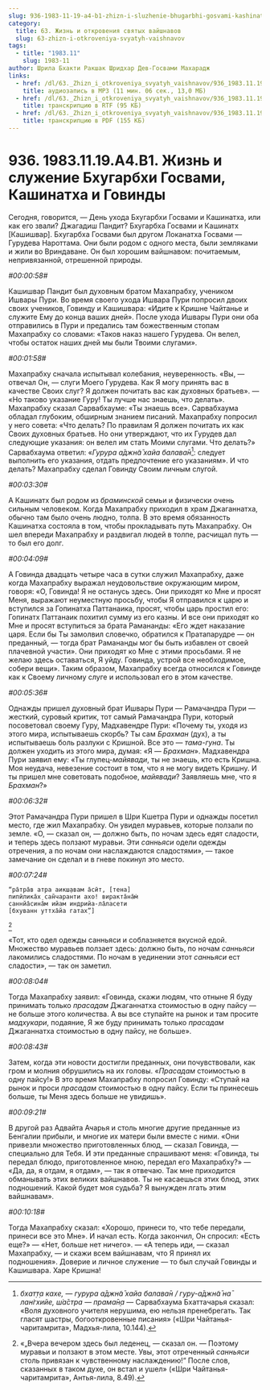 ```yaml
---
slug: 936-1983-11-19-a4-b1-zhizn-i-sluzhenie-bhugarbhi-gosvami-kashinatha-i-govindy
category:
  title: 63. Жизнь и откровения святых вайшнавов
  slug: 63-zhizn-i-otkroveniya-svyatyh-vaishnavov
tags:
  - title: "1983.11"
    slug: 1983-11
author: Шрила Бхакти Ракшак Шридхар Дев-Госвами Махарадж
links:
  - href: /dl/63._Zhizn_i_otkroveniya_svyatyh_vaishnavov/936_1983.11.19.A4.B1_SridharMj_Zhizn_i_sluzhenie_Bhugarbhi_Gosvami_Kashinatha_i_Govindy.mp3
    title: аудиозапись в MP3 (11 мин. 06 сек., 13,0 МБ)
  - href: /dl/63._Zhizn_i_otkroveniya_svyatyh_vaishnavov/936_1983.11.19.A4.B1_SridharMj_Zhizn_i_sluzhenie_Bhugarbhi_Gosvami_Kashinatha_i_Govindy.rtf
    title: транскрипцию в RTF (95 КБ)
  - href: /dl/63._Zhizn_i_otkroveniya_svyatyh_vaishnavov/936_1983.11.19.A4.B1_SridharMj_Zhizn_i_sluzhenie_Bhugarbhi_Gosvami_Kashinatha_i_Govindy.pdf
    title: транскрипцию в PDF (155 КБ)
---
```


# 936. 1983.11.19.A4.B1. Жизнь и служение Бхугарбхи Госвами, Кашинатха и Говинды

Сегодня, говорится, — День ухода Бхугарбхи Госвами и Кашинатха, или как его звали? Джагадиш Пандит? Бхугарбха Госвами и Кашинатх [Кашишвар]. Бхугарбха Госвами был другом Локанатха Госвами — Гурудева Нароттама. Они были родом с одного места, были земляками и жили во Вриндаване. Он был хорошим вайшнавом: почитаемым, непривязанной, отрешенной природы.

*#00:00:58#*

Кашишвар Пандит был духовным братом Махапрабху, учеником Ишвары Пури. Во время своего ухода Ишвара Пури попросил двоих своих учеников, Говинду и Кашишвара: «Идите к Кришне Чайтанье и служите Ему до конца ваших дней». После ухода Ишвары Пури они оба отправились в Пури и предались там божественным стопам Махапрабху со словами: «Таков наказ нашего Гурудева. Он велел, чтобы остаток наших дней мы были Твоими слугами».

*#00:01:58#*

Махапрабху сначала испытывал колебания, неуверенность. «Вы, — отвечал Он, — слуги Моего Гурудева. Как Я могу принять вас в качестве Своих слуг? Я должен почитать вас как духовных братьев». — «Но таково указание Гуру! Ты лучше нас знаешь, что делать». Махапрабху сказал Сарвабхауме: «Ты знаешь все». Сарвабхаума обладал глубоким, обширным знанием писаний. Махапрабху попросил у него совета: «Что делать? По правилам Я должен почитать их как Своих духовных братьев. Но они утверждают, что их Гурудев дал следующие указания: он велел им стать Моими слугами. Что делать?» Сарвабхаума ответил: «*Гурура а̄джн̃а̄ хайа балава̄н*[^_ftn1]: следует выполнить его указания, отдать предпочтение его указаниям». И что делать? Махапрабху сделал Говинду Своим личным слугой.

*#00:03:30#*

А Кашинатх был родом из *браминской* семьи и физически очень сильным человеком. Когда Махапрабху приходил в храм Джаганнатха, обычно там было очень людно, толпа. В это время обязанность Кашинатха состояла в том, чтобы прокладывать путь Махапрабху. Он шел впереди Махапрабху и раздвигал людей в толпе, расчищал путь — то был его долг.

*#00:04:09#*

А Говинда двадцать четыре часа в сутки служил Махапрабху, даже когда Махапрабху выражал неудовольствие окружающим миром, говоря: «О, Говинда! Я не останусь здесь. Они приходят ко Мне и просят Меня, выражают неуместную просьбу, чтобы Я отправился к царю и вступился за Гопинатха Паттанаика, просят, чтобы царь простил его: Гопинатх Паттанаик похитил сумму из его казны. И все они приходят ко Мне и просят вступиться за брата Рамананды: «Его ждет наказание царя. Если бы Ты замолвил словечко, обратился к Пратапарудре — он преданный, — тогда брат Рамананды мог бы быть избавлен от своей плачевной участи». Они приходят ко Мне с этими просьбами. Я не желаю здесь оставаться, Я уйду. Говинда, устрой все необходимое, собери вещи». Таким образом, Махапрабху всегда относился к Говинде как к Своему личному слуге и использовал его в этом качестве.

*#00:05:36#*

Однажды пришел духовный брат Ишвары Пури — Рамачандра Пури — жесткий, суровый критик, тот самый Рамачандра Пури, который посоветовал своему Гуру, Мадхавендре Пури: «Почему ты, уходя из этого мира, испытываешь скорбь? Ты сам *Брахман* (дух), а ты испытываешь боль разлуки с Кришной. Все это — *тама-гуна*. Ты должен уходить из этого мира, думая: «Я — *Брахман*». Мадхавендра Пури заявил ему: «Ты глупец-*майявади*, ты не знаешь, кто есть Кришна. Моя неудача, невезение состоит в том, что я не могу видеть Кришну. И ты пришел мне советовать подобное, *майявади*? Заявляешь мне, что я *Брахман*?»

*#00:06:32#*

Этот Рамачандра Пури пришел в Шри Кшетра Пури и однажды посетил место, где жил Махапрабху. Он увидел муравьев, которые ползали по земле. «О, — сказал он, — должно быть, по ночам здесь едят сладости, и теперь здесь ползают муравьи. Эти *санньяси* одели одежды отречения, а по ночам они наслаждаются сладостями», — такое замечание он сделал и в гневе покинул это место.

*#00:07:24#*

    “ра̄тра̄в атра аикш̣авам а̄сӣт, [тена]
    пипӣлика̄х̣ сан̃чаранти ахо! виракта̄на̄м̇
    саннйа̄сина̄м ийам индрийа-ла̄ласети
    [бхуванн уттха̄йа гатах̣”]
[^_ftn2]

«Тот, кто одел одежды санньяси и соблазняется вкусной едой. Множество муравьев ползает здесь: должно быть, по ночам *санньяси* лакомились сладостями. По ночам в уединении этот *санньяси* ест сладости», — так он заметил.

*#00:08:04#*

Тогда Махапрабху заявил: «Говинда, скажи людям, что отныне Я буду принимать только *прасадам* Джаганнатха стоимостью в одну пайсу — не больше этого количества. А вы все ступайте на рынок и там просите *мадхукари*, подаяние, Я же буду принимать только *прасадам* Джаганнатха стоимостью в одну пайсу, не больше».

*#00:08:43#*

Затем, когда эти новости достигли преданных, они почувствовали, как гром и молния обрушились на их головы. «*Прасадам* стоимостью в одну пайсу!» В это время Махапрабху попросил Говинду: «Ступай на рынок и проси *прасадам* стоимостью в одну пайсу. Если ты принесешь больше, ты Меня здесь больше не увидишь».

*#00:09:21#*

В другой раз Адвайта Ачарья и столь многие другие преданные из Бенгалии прибыли, и многие их матери были вместе с ними. «Они привезли множество приготовленных блюд, — сказал Говинда, — специально для Тебя. И эти преданные спрашивают меня: «Говинда, ты передал блюдо, приготовленное мною, передал его Махапрабху?» — «Да, да, я отдам, я отдам», — так я отвечаю. Так мне приходится обманывать этих великих вайшнавов. Ты не касаешься этих блюд, этих подношений. Какой будет моя судьба? Я вынужден лгать этим вайшнавам».

*#00:10:18#*

Тогда Махапрабху сказал: «Хорошо, принеси то, что тебе передали, принеси все это Мне». И начал есть. Когда закончил, Он спросил: «Есть еще?» — «Нет, больше нет ничего». — «А теперь иди, — сказал Махапрабху, — и скажи всем вайшнавам, что Я принял их подношения». Доверие и личное служение — то был случай Говинды и Кашишвара. Харе Кришна!



[^_ftn1]: *бхат̣т̣а кахе, — гурура а̄джн̃а̄ хайа балава̄н / гуру-а̄джн̃а̄ на̄ лан̇гхийе, ш́а̄стра — прама̄н̣а* — Сарвабхаума Бхаттачарья сказал: «Воля духовного учителя нерушима, ею нельзя пренебрегать. Так гласят шастры, богооткровенные писания» («Шри Чайтанья-чаритамрита», Мадхья-лила, 10.144).

[^_ftn2]: «„Вчера вечером здесь был леденец, — сказал он. — Поэтому муравьи и ползают в этом месте. Увы, этот отреченный *санньяси* столь привязан к чувственному наслаждению!“ После слов, сказанных в таком духе, он встал и ушел» («Шри Чайтанья-чаритамрита», Антья-лила, 8.49).

